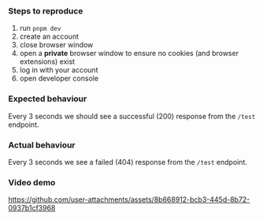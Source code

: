 ### Steps to reproduce

1. run `pnpm dev`
2. create an account
3. close browser window
4. open a **private** browser window to ensure no cookies (and browser extensions) exist
5. log in with your account
6. open developer console

### Expected behaviour

Every 3 seconds we should see a successful (200) response from the `/test` endpoint.

### Actual behaviour

Every 3 seconds we see a failed (404) response from the `/test` endpoint.

### Video demo

https://github.com/user-attachments/assets/8b668912-bcb3-445d-8b72-0937b1cf3968
